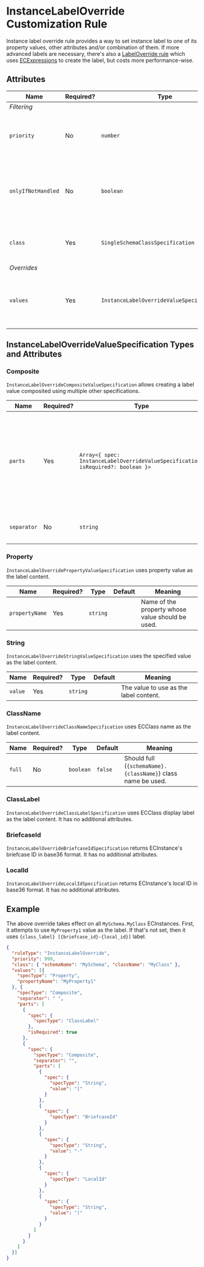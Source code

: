 # InstanceLabelOverride Customization Rule

Instance label override rule provides a way to set instance label to one of its property values, other attributes and/or combination of them. If more
advanced labels are necessary, there's also a [LabelOverride rule](./LabelOverride.md) which uses [ECExpressions](../ECExpressions.md) to create the
label, but costs more performance-wise.

## Attributes

Name | Required? | Type | Default | Meaning
-|-|-|-|-
*Filtering* |
`priority` | No | `number` | `1000` | Defines the order in which presentation rules are evaluated.
`onlyIfNotHandled` | No | `boolean` | `false` | Should this rule be ignored if there is already an existing rule with a higher priority.
`class` | Yes | `SingleSchemaClassSpecification` | | Specification of the ECClass to apply this rule to.
*Overrides* |
`values` | Yes | `InstanceLabelOverrideValueSpecification[]` | |  Specifications for the label value. The first non-empty value is used as the actual label.

## InstanceLabelOverrideValueSpecification Types and Attributes

### Composite

`InstanceLabelOverrideCompositeValueSpecification` allows creating a label value composited using multiple other specifications.

Name | Required? | Type | Default | Meaning
-|-|-|-|-
`parts` | Yes | `Array<{ spec: InstanceLabelOverrideValueSpecification; isRequired?: boolean }>` | | Parts of the value. If any of the parts with `isRequired` flag evaluate to an empty string, the result of this specification is also an empty string.
`separator` | No | `string` | Space character | Separator to use when joining the parts.

### Property

`InstanceLabelOverridePropertyValueSpecification` uses property value as the label content.

Name | Required? | Type | Default | Meaning
-|-|-|-|-
`propertyName` | Yes | `string` | | Name of the property whose value should be used.

### String

`InstanceLabelOverrideStringValueSpecification` uses the specified value as the label content.

Name | Required? | Type | Default | Meaning
-|-|-|-|-
`value` | Yes | `string` | | The value to use as the label content.

### ClassName

`InstanceLabelOverrideClassNameSpecification` uses ECClass name as the label content.

Name | Required? | Type | Default | Meaning
-|-|-|-|-
`full` | No | `boolean` | `false` | Should full (`{schemaName}.{className}`) class name be used.

### ClassLabel

`InstanceLabelOverrideClassLabelSpecification` uses ECClass display label as the label content. It has no additional attributes.

### BriefcaseId

`InstanceLabelOverrideBriefcaseIdSpecification` returns ECInstance's briefcase ID in base36 format. It has no additional attributes.

### LocalId

`InstanceLabelOverrideLocalIdSpecification` returns ECInstance's local ID in base36 format. It has no additional attributes.

## Example

The above override takes effect on all `MySchema.MyClass` ECInstances. First, it attempts to use `MyProperty1` value as the label. If that's not
set, then it uses `{class_label} [{briefcase_id}-{local_id}]` label.

```JSON
{
  "ruleType": "InstanceLabelOverride",
  "priority": 999,
  "class": { "schemaName": "MySchema", "className": "MyClass" },
  "values": [{
    "specType": "Property",
    "propertyName": "MyProperty1"
  }, {
    "specType": "Composite",
    "separator": " ",
    "parts": [
      {
        "spec": {
          "specType": "ClassLabel"
        },
        "isRequired": true
      },
      {
        "spec": {
          "specType": "Composite",
          "separator": "",
          "parts": [
            {
              "spec": {
                "specType": "String",
                "value": "["
              }
            },
            {
              "spec": {
                "specType": "BriefcaseId"
              }
            },
            {
              "spec": {
                "specType": "String",
                "value": "-"
              }
            },
            {
              "spec": {
                "specType": "LocalId"
              }
            },
            {
              "spec": {
                "specType": "String",
                "value": "]"
              }
            }
          ]
        }
      }
    ]
  }]
}
```
